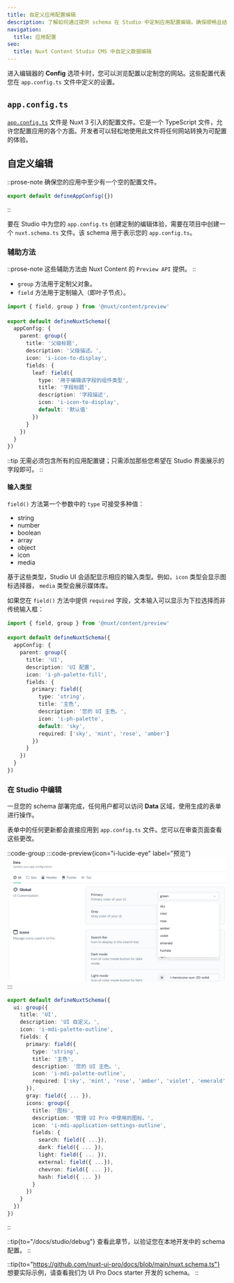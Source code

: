 ```yaml
---
title: 自定义应用配置编辑
description: 了解如何通过提供 schema 在 Studio 中定制应用配置编辑。确保顺畅且结构化的内容管理体验。
navigation:
  title: 应用配置
seo:
  title: Nuxt Content Studio CMS 中自定义数据编辑
---
```


进入编辑器的 **Config** 选项卡时，您可以浏览配置以定制您的网站。这些配置代表您在 `app.config.ts` 文件中定义的设置。

## `app.config.ts`

[`app.config.ts`](https://nuxt.com/docs/guide/directory-structure/app-config) 文件是 Nuxt 3 引入的配置文件。它是一个 TypeScript 文件，允许您配置应用的各个方面。开发者可以轻松地使用此文件将任何网站转换为可配置的体验。

## 自定义编辑

::prose-note
确保您的应用中至少有一个空的配置文件。

```ts [app.config.ts]
export default defineAppConfig({})
```
::

要在 Studio 中为您的 `app.config.ts` 创建定制的编辑体验，需要在项目中创建一个 `nuxt.schema.ts` 文件。该 schema 用于表示您的 `app.config.ts`。

### 辅助方法

::prose-note
这些辅助方法由 Nuxt Content 的 `Preview API` 提供。
::

- `group` 方法用于定制父对象。
- `field` 方法用于定制输入（即叶子节点）。

```ts [nuxt.schema.ts]
import { field, group } from '@nuxt/content/preview'

export default defineNuxtSchema({
  appConfig: {
    parent: group({
      title: '父级标题',
      description: '父级描述。',
      icon: 'i-icon-to-display',
      fields: {
        leaf: field({
          type: '用于编辑该字段的组件类型',
          title: '字段标题',
          description: '字段描述',
          icon: 'i-icon-to-display',
          default: '默认值'
        })
      }
    })
  }
})
```

::tip
无需必须包含所有的应用配置键；只需添加那些您希望在 Studio 界面展示的字段即可。
::

#### 输入类型

`field()` 方法第一个参数中的 `type` 可接受多种值：

- string
- number
- boolean
- array
- object
- icon
- media

基于这些类型，Studio UI 会适配显示相应的输入类型。例如，`icon` 类型会显示图标选择器， `media` 类型会展示媒体库。

如果您在 `field()` 方法中提供 `required` 字段，文本输入可以显示为下拉选择而非传统输入框：

```ts [nuxt.schema.ts]
import { field, group } from '@nuxt/content/preview'

export default defineNuxtSchema({
  appConfig: {
    parent: group({
      title: 'UI',
      description: 'UI 配置',
      icon: 'i-ph-palette-fill',
      fields: {
        primary: field({
          type: 'string',
          title: '主色',
          description: '您的 UI 主色。',
          icon: 'i-ph-palette',
          default: 'sky',
          required: ['sky', 'mint', 'rose', 'amber']
        })
      }
    })
  }
})
```

### 在 Studio 中编辑

一旦您的 schema 部署完成，任何用户都可以访问 **Data** 区域，使用生成的表单进行操作。

表单中的任何更新都会直接应用到 `app.config.ts` 文件。您可以在审查页面查看这些更改。

::code-group
  :::code-preview{icon="i-lucide-eye" label="预览"}
  ![Studio 中的应用配置 UI](/docs/studio/home-data-studio-dark.webp)
  :::

```ts [nuxt.schema.ts]
export default defineNuxtSchema({
  ui: group({
    title: 'UI',
    description: 'UI 自定义。',
    icon: 'i-mdi-palette-outline',
    fields: {
      primary: field({
        type: 'string',
        title: '主色',
        description: '您的 UI 主色。',
        icon: 'i-mdi-palette-outline',
        required: ['sky', 'mint', 'rose', 'amber', 'violet', 'emerald', 'fuchsia', '...']
      }),
      gray: field({ ... }),
      icons: group({
        title: '图标',
        description: '管理 UI Pro 中使用的图标。',
        icon: 'i-mdi-application-settings-outline',
        fields: {
          search: field({ ...}),
          dark: field({ ... }),
          light: field({ ... }),
          external: field({ ...}),
          chevron: field({ ... }),
          hash: field({ ... })
        }
      })
    }
  })
})
```
::

::tip{to="/docs/studio/debug"}
查看此章节，以验证您在本地开发中的 schema 配置。
::

::tip{to="https://github.com/nuxt-ui-pro/docs/blob/main/nuxt.schema.ts"}
想要实际示例，请查看我们为 UI Pro Docs starter 开发的 schema。
::
